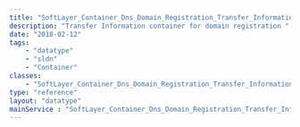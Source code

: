 ```yaml
---
title: "SoftLayer_Container_Dns_Domain_Registration_Transfer_Information"
description: "Transfer Information container for domain registration "
date: "2018-02-12"
tags:
    - "datatype"
    - "sldn"
    - "Container"
classes:
    - "SoftLayer_Container_Dns_Domain_Registration_Transfer_Information"
type: "reference"
layout: "datatype"
mainService : "SoftLayer_Container_Dns_Domain_Registration_Transfer_Information"
---
```

